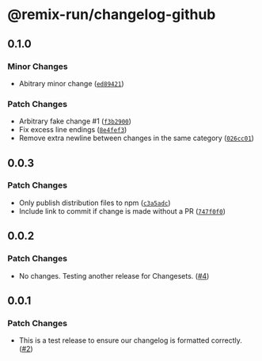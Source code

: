 # @remix-run/changelog-github

## 0.1.0

### Minor Changes

- Abitrary minor change ([`ed89421`](https://github.com/remix-run/changelog-github/commit/ed8942113f70e00cc708ea4bebdf4949f0a5dd32))

### Patch Changes

- Arbitrary fake change #1 ([`f3b2900`](https://github.com/remix-run/changelog-github/commit/f3b2900a3dcfd9f3ec7713edd2d991cd21d0450f))
- Fix excess line endings ([`8e4fef3`](https://github.com/remix-run/changelog-github/commit/8e4fef346fc3457507ff51c2743f93f70e776742))
- Remove extra newline between changes in the same category ([`026cc01`](https://github.com/remix-run/changelog-github/commit/026cc010696172d125fb21c5093383afc128cf7f))

## 0.0.3

### Patch Changes

- Only publish distribution files to npm ([`c3a5adc`](https://github.com/remix-run/changelog-github/commit/c3a5adc4539a9eba06be6d540ed73330b74311a9))
- Include link to commit if change is made without a PR ([`747f0f0`](https://github.com/remix-run/changelog-github/commit/747f0f00314b46c48c320133cd975da1bb3138a1))

## 0.0.2

### Patch Changes

- No changes. Testing another release for Changesets. ([#4](https://github.com/remix-run/changelog-github/pull/4))

## 0.0.1

### Patch Changes

- This is a test release to ensure our changelog is formatted correctly. ([#2](https://github.com/remix-run/changelog-github/pull/2))
